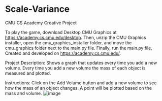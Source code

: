 # Scale-Variance
CMU CS Academy Creative Project

To play the game, download Desktop CMU Graphics at https://academy.cs.cmu.edu/desktop. Then, unzip the CMU Graphics installer, open the cmu_graphics_installer folder, and move the cmu_graphics folder next to the main.py file. Finally, run the main.py file. 
Created and developed on https://academy.cs.cmu.edu/.

Project Description: Shows a graph that updates every time you add a new volume.
Every time you add a new volume the mass of each object is measured and plotted.

Instructions: Click on the Add Volume button and add a new volume to see how the
mass of an object changes. A point will be plotted based on the mass and volume.
![image](https://github.com/user-attachments/assets/8db682a8-827c-44d0-aad9-370ef43c6e70)
